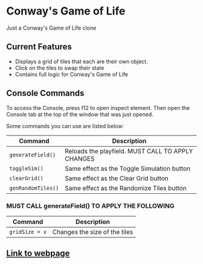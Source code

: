 # Conway's Game of Life

Just a Conway's Game of Life clone

## Current Features

* Displays a grid of tiles that each are their own object.
* Click on the tiles to swap their state
* Contains full logic for Conway's Game of Life

## Console Commands

To access the Console, press f12 to open inspect element. Then open the Console tab at the top of the window that was just opened.

Some commands you can use are listed below:

| Command | Description |
| ------- | ----------- |
| ```generateField()``` | Reloads the playfield. MUST CALL TO APPLY CHANGES
| ```toggleSim()``` | Same effect as the Toggle Simulation button |
| ```clearGrid()``` | Same effect as the Clear Grid button |
| ```genRandomTiles()``` | Same effect as the Randomize Tiles button |

### MUST CALL generateField() TO APPLY THE FOLLOWING

| Command | Description |
| ------- | ----------- |
| ```gridSize = x``` | Changes the size of the tiles |

## [Link to webpage](https://ecd555assassin.github.io/conways-game-of-life/)
